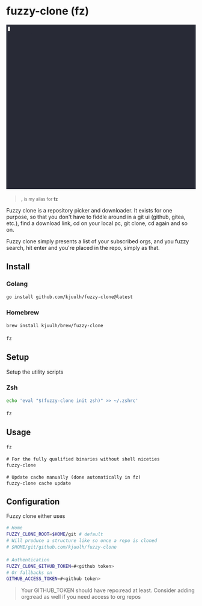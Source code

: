 # fuzzy-clone (fz)

![fuzzy-clone demo](assets/fuzzy-clone.gif)

> <small><strong>,</strong> is my alias for <strong>fz</strong></small>

Fuzzy clone is a repository picker and downloader. It exists for one purpose, so that you don't have to fiddle around in a git ui (github, gitea, etc.), find a download link, cd on your local pc, git clone, cd again and so on.

Fuzzy clone simply presents a list of your subscribed orgs, and you fuzzy search, hit enter and you're placed in the repo, simply as that.

## Install

### Golang

```bash
go install github.com/kjuulh/fuzzy-clone@latest
```

### Homebrew

```bash
brew install kjuulh/brew/fuzzy-clone  

fz
```

## Setup

Setup the utility scripts

### Zsh

```bash
echo 'eval "$(fuzzy-clone init zsh)" >> ~/.zshrc' 

fz
```

## Usage

```
fz

# For the fully qualified binaries without shell niceties
fuzzy-clone

# Update cache manually (done automatically in fz)
fuzzy-clone cache update
```

## Configuration
Fuzzy clone either uses 

```bash
# Home
FUZZY_CLONE_ROOT=$HOME/git # default
# Will produce a structure like so once a repo is cloned
# $HOME/git/github.com/kjuulh/fuzzy-clone

# Authentication
FUZZY_CLONE_GITHUB_TOKEN=#<github token>
# Or fallbacks on
GITHUB_ACCESS_TOKEN=#<github token>
```

> Your GITHUB_TOKEN should have repo:read at least. Consider adding org:read as well if you need access to org repos
